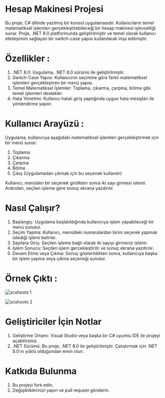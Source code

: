 # Hesap Makinesi Projesi

Bu proje, C# dilinde yazılmış bir konsol uygulamasıdır. Kullanıcıların temel matematiksel işlemleri gerçekleştirebileceği bir hesap makinesi işlevselliği sunar. Proje, .NET 8.0 platformunda geliştirilmiştir ve temel olarak kullanıcı etkileşimini sağlayan bir switch-case yapısı kullanılarak inşa edilmiştir.

# Özellikler :

1) .NET 8.0: Uygulama, .NET 8.0 sürümü ile geliştirilmiştir.
2) Switch-Case Yapısı: Kullanıcının seçimine göre farklı matematiksel işlemleri gerçekleştiren bir menü yapısı.
3) Temel Matematiksel İşlemler: Toplama, çıkarma, çarpma, bölme gibi temel işlemleri destekler.
4) Hata Yönetimi: Kullanıcı hatalı giriş yaptığında uygun hata mesajları ile yönlendirme yapılır.

# Kullanıcı Arayüzü :

Uygulama, kullanıcıya aşağıdaki matematiksel işlemleri gerçekleştirmek için bir menü sunar:

1) Toplama
2) Çıkarma
3) Çarpma
4) Bölme
5) Çıkış (Uygulamadan çıkmak için bu seçenek kullanılır)

Kullanıcı, menüden bir seçenek girdikten sonra iki sayı girmesi istenir. Ardından, seçilen işleme göre sonuç ekrana yazdırılır.

# Nasıl Çalışır? 

1) Başlangıç: Uygulama başlatıldığında kullanıcıya işlem yapabileceği bir menü sunulur.
2) Seçim Yapma: Kullanıcı, menüdeki numaralardan birini seçerek yapmak istediği işlemi belirler.
3) Sayılara Giriş: Seçilen işleme bağlı olarak iki sayıyı girmeniz istenir.
4) İşlem Sonucu: Seçilen işlem gerçekleştirilir ve sonuç ekrana yazdırılır.
5) Devam Etme veya Çıkma: Sonuç gösterildikten sonra, kullanıcıya başka bir işlem yapma veya çıkma seçeneği sunulur.

# Örnek Çıktı :

![scshoots 1](https://github.com/user-attachments/assets/ed655612-5e60-4a68-81ff-11782028b028)

![scshoots 2](https://github.com/user-attachments/assets/5722462f-c35e-414d-93f2-fba5acbc6155)


# Geliştiriciler İçin Notlar

1) Geliştirme Ortamı: Visual Studio veya başka bir C# uyumlu IDE ile projeyi açabilirsiniz.
2) .NET Sürümü: Bu proje, .NET 8.0 ile geliştirilmiştir. Çalıştırmak için .NET 8.0'ın yüklü olduğundan emin olun.

# Katkıda Bulunma

1) Bu projeyi fork edin,
2) Değişikliklerinizi yapın ve pull request gönderin.



